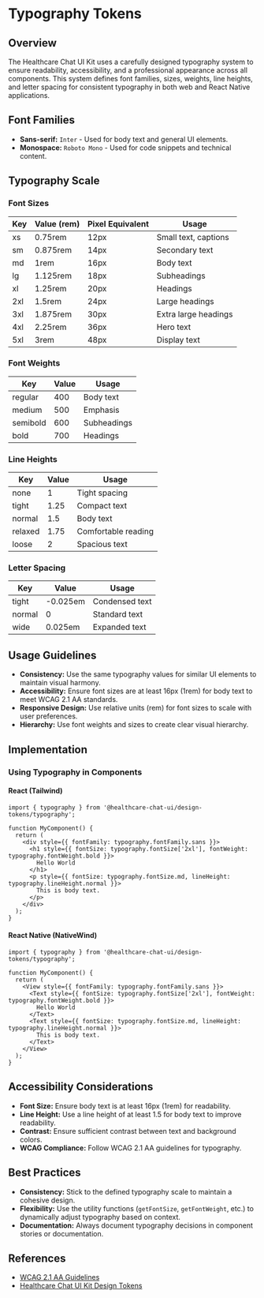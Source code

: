 # Typography Tokens

## Overview

The Healthcare Chat UI Kit uses a carefully designed typography system to ensure readability, accessibility, and a professional appearance across all components. This system defines font families, sizes, weights, line heights, and letter spacing for consistent typography in both web and React Native applications.

## Font Families

- **Sans-serif:** `Inter` - Used for body text and general UI elements.
- **Monospace:** `Roboto Mono` - Used for code snippets and technical content.

## Typography Scale

### Font Sizes

| Key  | Value (rem) | Pixel Equivalent | Usage                |
|------|-------------|------------------|----------------------|
| xs   | 0.75rem     | 12px             | Small text, captions |
| sm   | 0.875rem    | 14px             | Secondary text       |
| md   | 1rem        | 16px             | Body text            |
| lg   | 1.125rem    | 18px             | Subheadings          |
| xl   | 1.25rem     | 20px             | Headings             |
| 2xl  | 1.5rem      | 24px             | Large headings       |
| 3xl  | 1.875rem    | 30px             | Extra large headings |
| 4xl  | 2.25rem     | 36px             | Hero text            |
| 5xl  | 3rem        | 48px             | Display text         |

### Font Weights

| Key      | Value | Usage                |
|----------|-------|----------------------|
| regular  | 400   | Body text            |
| medium   | 500   | Emphasis             |
| semibold | 600   | Subheadings          |
| bold     | 700   | Headings             |

### Line Heights

| Key     | Value | Usage                |
|---------|-------|----------------------|
| none    | 1     | Tight spacing        |
| tight   | 1.25  | Compact text         |
| normal  | 1.5   | Body text            |
| relaxed | 1.75  | Comfortable reading  |
| loose   | 2     | Spacious text        |

### Letter Spacing

| Key    | Value    | Usage                |
|--------|----------|----------------------|
| tight  | -0.025em | Condensed text       |
| normal | 0        | Standard text        |
| wide   | 0.025em  | Expanded text        |

## Usage Guidelines

- **Consistency:** Use the same typography values for similar UI elements to maintain visual harmony.
- **Accessibility:** Ensure font sizes are at least 16px (1rem) for body text to meet WCAG 2.1 AA standards.
- **Responsive Design:** Use relative units (rem) for font sizes to scale with user preferences.
- **Hierarchy:** Use font weights and sizes to create clear visual hierarchy.

## Implementation

### Using Typography in Components

#### React (Tailwind)

```tsx
import { typography } from '@healthcare-chat-ui/design-tokens/typography';

function MyComponent() {
  return (
    <div style={{ fontFamily: typography.fontFamily.sans }}>
      <h1 style={{ fontSize: typography.fontSize['2xl'], fontWeight: typography.fontWeight.bold }}>
        Hello World
      </h1>
      <p style={{ fontSize: typography.fontSize.md, lineHeight: typography.lineHeight.normal }}>
        This is body text.
      </p>
    </div>
  );
}
```

#### React Native (NativeWind)

```tsx
import { typography } from '@healthcare-chat-ui/design-tokens/typography';

function MyComponent() {
  return (
    <View style={{ fontFamily: typography.fontFamily.sans }}>
      <Text style={{ fontSize: typography.fontSize['2xl'], fontWeight: typography.fontWeight.bold }}>
        Hello World
      </Text>
      <Text style={{ fontSize: typography.fontSize.md, lineHeight: typography.lineHeight.normal }}>
        This is body text.
      </Text>
    </View>
  );
}
```

## Accessibility Considerations

- **Font Size:** Ensure body text is at least 16px (1rem) for readability.
- **Line Height:** Use a line height of at least 1.5 for body text to improve readability.
- **Contrast:** Ensure sufficient contrast between text and background colors.
- **WCAG Compliance:** Follow WCAG 2.1 AA guidelines for typography.

## Best Practices

- **Consistency:** Stick to the defined typography scale to maintain a cohesive design.
- **Flexibility:** Use the utility functions (`getFontSize`, `getFontWeight`, etc.) to dynamically adjust typography based on context.
- **Documentation:** Always document typography decisions in component stories or documentation.

## References

- [WCAG 2.1 AA Guidelines](https://www.w3.org/WAI/WCAG21/quickref/?versions=2.1&levels=aaa)
- [Healthcare Chat UI Kit Design Tokens](../design-tokens/README.md) 
